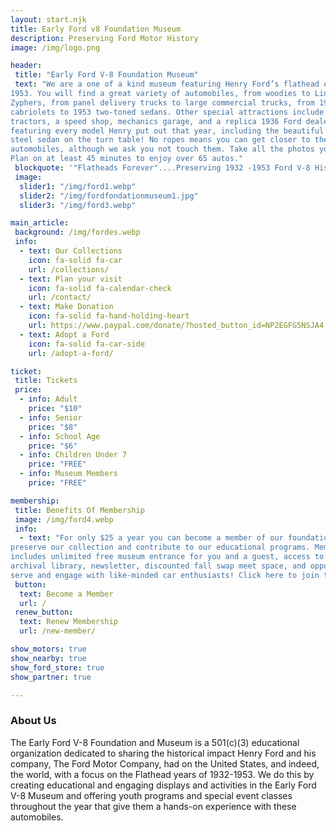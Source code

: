 ```yaml
---
layout: start.njk
title: Early Ford v8 Foundation Museum
description: Preserving Ford Motor History
image: /img/logo.png

header: 
 title: "Early Ford V-8 Foundation Museum"
 text: "We are a one of a kind museum featuring Henry Ford’s flathead engine era 1932-
1953. You will find a great variety of automobiles, from woodies to Lincoln
Zyphers, from panel delivery trucks to large commercial trucks, from 1932
cabriolets to 1953 two-toned sedans. Other special attractions include Ford
tractors, a speed shop, mechanics garage, and a replica 1936 Ford dealership
featuring every model Henry put out that year, including the beautiful stainless
steel sedan on the turn table! No ropes means you can get closer to these
automobiles, although we ask you not touch them. Take all the photos you want!
Plan on at least 45 minutes to enjoy over 65 autos."
 blockquote: '"Flatheads Forever"....Preserving 1932 -1953 Ford V-8 History!'
 image: 
  slider1: "/img/ford1.webp"
  slider2: "/img/fordfondationmuseum1.jpg"
  slider3: "/img/ford3.webp"

main_article:
 background: /img/fordes.webp
 info:
  - text: Our Collections
    icon: fa-solid fa-car
    url: /collections/
  - text: Plan your visit
    icon: fa-solid fa-calendar-check
    url: /contact/
  - text: Make Donation
    icon: fa-solid fa-hand-holding-heart
    url: https://www.paypal.com/donate/?hosted_button_id=NP2EGFG5NSJA4
  - text: Adopt a Ford
    icon: fa-solid fa-car-side
    url: /adopt-a-ford/

ticket:
 title: Tickets
 price:
  - info: Adult
    price: "$10"
  - info: Senior
    price: "$8"
  - info: School Age
    price: "$6"
  - info: Children Under 7
    price: "FREE"
  - info: Museum Members
    price: "FREE"

membership:
 title: Benefits Of Membership
 image: /img/ford4.webp
 info: 
  - text: "For only $25 a year you can become a member of our foundation, helping to
preserve our collection and contribute to our educational programs. Membership
includes unlimited free museum entrance for you and a guest, access to our
archival library, newsletter, discounted fall swap meet space, and opportunities to
serve and engage with like-minded car enthusiasts! Click here to join today!"
 button: 
  text: Become a Member
  url: /
 renew_button: 
  text: Renew Membership
  url: /new-member/

show_motors: true
show_nearby: true
show_ford_store: true
show_partner: true

---
```

### About Us

The Early Ford V-8 Foundation and Museum is a 501(c)(3) educational organization dedicated to
sharing the historical impact Henry Ford and his company, The Ford Motor Company, had on
the United States, and indeed, the world, with a focus on the Flathead years of 1932-1953. We
do this by creating educational and engaging displays and activities in the Early Ford V-8
Museum and offering youth programs and special event classes throughout the year that give
them a hands-on experience with these automobiles.

